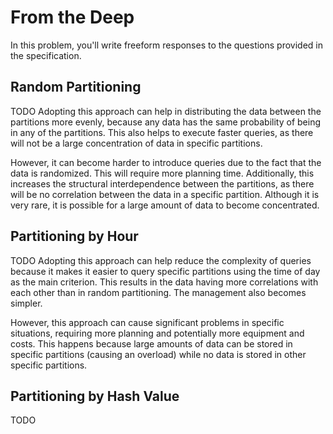 # From the Deep

In this problem, you'll write freeform responses to the questions provided in the specification.

## Random Partitioning

TODO Adopting this approach can help in distributing the data between the partitions more evenly, because any data has the same probability of being in any of the partitions. This also helps to execute faster queries, as there will not be a large concentration of data in specific partitions.

However, it can become harder to introduce queries due to the fact that the data is randomized. This will require more planning time. Additionally, this increases the structural interdependence between the partitions, as there will be no correlation between the data in a specific partition. Although it is very rare, it is possible for a large amount of data to become concentrated.

## Partitioning by Hour

TODO Adopting this approach can help reduce the complexity of queries because it makes it easier to query specific partitions using the time of day as the main criterion. This results in the data having more correlations with each other than in random partitioning. The management also becomes simpler.

However, this approach can cause significant problems in specific situations, requiring more planning and potentially more equipment and costs. This happens because large amounts of data can be stored in specific partitions (causing an overload) while no data is stored in other specific partitions.

## Partitioning by Hash Value

TODO
